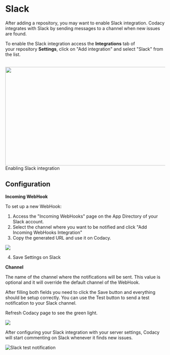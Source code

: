 # Slack

After adding a repository, you may want to enable Slack integration. Codacy integrates with Slack by sending messages to a channel when new issues are found.

To enable the Slack integration access the **Integrations** tab of your repository **Settings**, click on "Add integration" and select "Slack" from the list.


 <img src="/images/Jan-06-2017_15-36-45.gif" width="673" height="310" />
Enabling Slack integration


## Configuration

**Incoming WebHook**

To set up a new WebHook:

1. Access the "Incoming WebHooks" page on the App Directory of your Slack account.
2. Select the channel where you want to be notified and click "Add Incoming WebHooks Integration"
3. Copy the generated URL and use it on Codacy.

![](/images/slack-webhook_2.png)

4. Save Settings on Slack


**Channel**

The name of the channel where the notifications will be sent. This value is optional and it will override the default channel of the WebHook.

After filling both fields you need to click the Save button and everything should be setup correctly.
You can use the Test button to send a test notification to your Slack channel.

Refresh Codacy page to see the green light.

![](/images/Screen_Shot_2016-12-02_at_14.52.45.png)

After configuring your Slack integration with your server settings, Codacy will start commenting on Slack whenever it finds new issues.

![Slack test notification](/images/Screen_Shot_2015-09-08_at_09.17.35.png)
